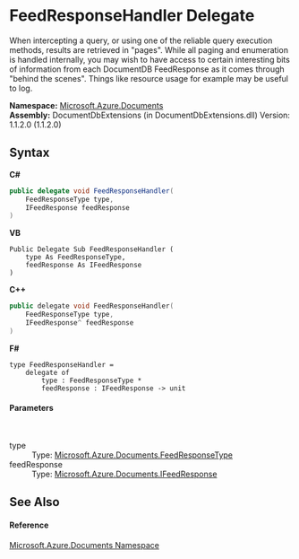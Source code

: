 # FeedResponseHandler Delegate
 

When intercepting a query, or using one of the reliable query execution methods, results are retrieved in "pages". While all paging and enumeration is handled internally, you may wish to have access to certain interesting bits of information from each DocumentDB FeedResponse as it comes through "behind the scenes". Things like resource usage for example may be useful to log.

**Namespace:**&nbsp;<a href="856b2e23-9c8b-2618-f913-67d85d500616">Microsoft.Azure.Documents</a><br />**Assembly:**&nbsp;DocumentDbExtensions (in DocumentDbExtensions.dll) Version: 1.1.2.0 (1.1.2.0)

## Syntax

**C#**<br />
``` C#
public delegate void FeedResponseHandler(
	FeedResponseType type,
	IFeedResponse feedResponse
)
```

**VB**<br />
``` VB
Public Delegate Sub FeedResponseHandler ( 
	type As FeedResponseType,
	feedResponse As IFeedResponse
)
```

**C++**<br />
``` C++
public delegate void FeedResponseHandler(
	FeedResponseType type, 
	IFeedResponse^ feedResponse
)
```

**F#**<br />
``` F#
type FeedResponseHandler = 
    delegate of 
        type : FeedResponseType * 
        feedResponse : IFeedResponse -> unit
```


#### Parameters
&nbsp;<dl><dt>type</dt><dd>Type: <a href="715754c4-da49-a7e9-8c04-2bf3ac982d7c">Microsoft.Azure.Documents.FeedResponseType</a><br /></dd><dt>feedResponse</dt><dd>Type: <a href="cbcd444d-ffe1-6199-9c3a-29fa6b4f474e">Microsoft.Azure.Documents.IFeedResponse</a><br /></dd></dl>

## See Also


#### Reference
<a href="856b2e23-9c8b-2618-f913-67d85d500616">Microsoft.Azure.Documents Namespace</a><br />